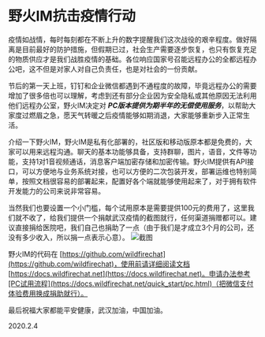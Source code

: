 # 野火IM抗击疫情行动

疫情如战情，每时每刻都在不断上升的数字提醒我们这次战役的艰辛程度。做好隔离是目前最好的防护措施，但假期已过，社会生产需要逐步恢复，也只有恢复充足的物质供应才是我们战胜疫情的基础。各位响应国家号召能远程办公的全都远程办公吧，这不但是对家人对自己负责任，也是对社会的一份贡献。

节后的第一天上班，钉钉和企业微信都遇到不通程度的故障，毕竟远程办公的需要增加了很多倍也可以理解，考虑到还有部分企业因为安全隐私或其他原因无法利用他们远程办公室，野火IM决定对 ***PC版本提供为期半年的无偿使用服务***，以帮助大家度过燃眉之急，愿天气转暖之后疫情能够如期消退，大家能够重新步入正常生活。

介绍一下野火IM，野火IM是私有化部署的，社区版和移动版原本都是免费的，大家可以用来远程沟通。聊天的基本功能够具备，支持群聊，图片，语音，文件等功能，支持1对1音视频通话，消息客户端加密存储和加密传输。野火IM提供有API接口，可以方便地与业务系统对接，也可以方便的二次包装开发，部署运维也特别简单，按照文档很容易的部署起来，配置好各个端就能够使用起来了，对于拥有软件开发能力的公司来说非常容易。

当然我们也要设置一个小门槛，每个试用原本是需要提供100元的费用了，这里我们就不收了，给我们提供一个捐献武汉疫情的截图就行，任何渠道捐赠都可以。建议直接捐给医院吧，我们自己也捐助了一点（由于我们是才成立3个月的公司，还没有多少收入，所以捐一点表示心意）。
![截图](https://static.wildfirechat.net/donate.png)

野火IM的代码在 [https://github.com/wildfirechat](https://github.com/wildfirechat)，使用前请详细阅读文档 [https://docs.wildfirechat.net](https://docs.wildfirechat.net)。申请办法参考[PC试用流程](https://docs.wildfirechat.net/quick_start/pc.html)（把微信支付体验费用换成捐助就行）。

最后祝福大家都能平安健康，武汉加油，中国加油。

2020.2.4
